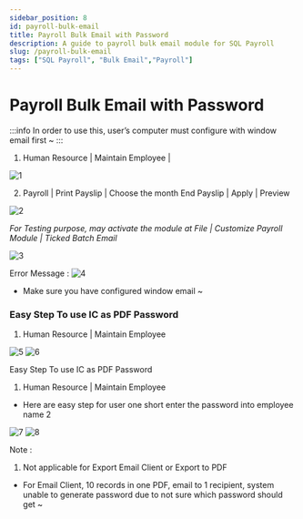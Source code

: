 ```yaml
---
sidebar_position: 8
id: payroll-bulk-email
title: Payroll Bulk Email with Password
description: A guide to payroll bulk email module for SQL Payroll
slug: /payroll-bulk-email
tags: ["SQL Payroll", "Bulk Email","Payroll"]
---
```


# Payroll Bulk Email with Password

:::info
In order to use this, user’s computer must configure with window email first ~
:::

1. Human Resource | Maintain Employee |

![1](/img/human-resource/payroll-bulk-email/1.png)

2. Payroll | Print Payslip | Choose the month End Payslip | Apply | Preview

![2](/img/human-resource/payroll-bulk-email/2.png)

*For Testing purpose, may activate the module at File | Customize Payroll Module | Ticked Batch Email*

![3](/img/human-resource/payroll-bulk-email/3.png)


Error Message :
![4](/img/human-resource/payroll-bulk-email/4.png)
- Make sure you have configured window email ~


### Easy Step To use IC as PDF Password
1. Human Resource | Maintain Employee

![5](/img/human-resource/payroll-bulk-email/5.png)
![6](/img/human-resource/payroll-bulk-email/6.png)

Easy Step To use IC as PDF Password
1. Human Resource | Maintain Employee
- Here are easy step for user one short enter the password into employee name 2

![7](/img/human-resource/payroll-bulk-email/7.png)
![8](/img/human-resource/payroll-bulk-email/8.png)

Note :
1. Not applicable for Export Email Client or Export to PDF
- For Email Client, 10 records in one PDF, email to 1 recipient, system unable to generate password due to not sure which password should get ~